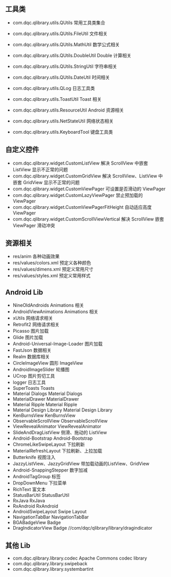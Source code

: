 ## 工具类
 * com.dqc.qlibrary.utils.QUtils                   常用工具类集合
 * com.dqc.qlibrary.utils.QUtils.FileUtil          文件相关
 * com.dqc.qlibrary.utils.QUtils.MathUtil          数学公式相关
 * com.dqc.qlibrary.utils.QUtils.DoubleUtil        Double 计算相关
 * com.dqc.qlibrary.utils.QUtils.StringUtil        字符串相关
 * com.dqc.qlibrary.utils.QUtils.DateUtil          时间相关

 * com.dqc.qlibrary.utils.QLog                     日志工具类
 * com.dqc.qlibrary.utils.ToastUtil                Toast 相关
 * com.dqc.qlibrary.utils.ResourceUtil             Android 资源相关
 * com.dqc.qlibrary.utils.NetStateUtil             网络状态相关
 * com.dqc.qlibrary.utils.KeyboardTool             键盘工具类

## 自定义控件
 * com.dqc.qlibrary.widget.CustomListView              解决 ScrollView 中嵌套 ListView 显示不正常的问题
 * com.dqc.qlibrary.widget.CustomGridView              解决 ScrollView、ListView 中嵌套 GridView 显示不正常的问题
 * com.dqc.qlibrary.widget.CustomViewPager             可设置是否滑动的 ViewPager
 * com.dqc.qlibrary.widget.CustomLazyViewPager         禁止预加载的 ViewPager
 * com.dqc.qlibrary.widget.CustomViewPagerFitHeight    自动适应高度 ViewPager
 * com.dqc.qlibrary.widget.CustomScrollViewVertical    解决 ScrollView 嵌套 ViewPager 滑动冲突

## 资源相关
 * res/anim                各种动画效果
 * res/values/colors.xml   预定义各种颜色
 * res/values/dimens.xml   预定义常用尺寸
 * res/values/styles.xml   预定义常用样式

## Android Lib
 * NineOldAndroids                      Animations 相关
 * AndroidViewAnimations                Animations 相关
 * xUtils                               网络请求相关
 * Retrofit2                            网络请求相关
 * Picasso                              图片加载
 * Glide                                图片加载
 * Android-Universal-Image-Loader       图片加载
 * FastJson                             数据相关
 * Realm                                数据库相关
 * CircleImageView                      圆形 ImageView
 * AndroidImageSlider                   轮播图
 * UCrop                                图片剪切工具
 * logger                               日志工具
 * SuperToasts                          Toasts
 * Material Dialogs                     Material Dialogs
 * MaterialDrawer                       MaterialDrawer
 * Material Ripple                      Material Ripple
 * Material Design Library              Material Design Library
 * KenBurnsView                         KenBurnsView
 * ObservableScrollView                 ObservableScrollView
 * ViewRevealAnimator                   ViewRevealAnimator
 * SlideAndDragListView                 侧滑、拖动的 ListView
 * Android-Bootstrap                    Android-Bootstrap
 * ChromeLikeSwipeLayout                下拉刷新
 * MaterialRefreshLayout                下拉刷新、上拉加载
 * Butterknife                          视图注入
 * JazzyListView、JazzyGridView         带加载动画的ListView、GridView
 * Android-SnappingStepper              数字加减
 * AndroidTagGroup                      标签
 * DropDownMenu                         下拉菜单
 * RichText                             富文本
 * StatusBarUtil                        StatusBarUtil
 * RxJava                               RxJava
 * RxAndroid                            RxAndroid
 * AndroidSwipeLayout                   Swipe Layout
 * NavigationTabBar                     NavigationTabBar
 * BGABadgeView                         Badge
 * DragIndicatorView                    Badge //com/dqc/qlibrary/library/dragindicator

## 其他 Lib
 * com.dqc.qlibrary.library.codec              Apache Commons codec library
 * com.dqc.qlibrary.library.swipeback
 * com.dqc.qlibrary.library.systembartint

